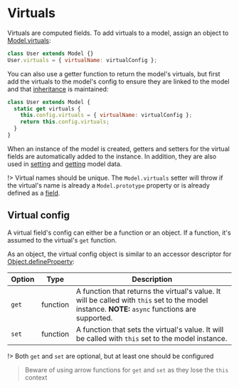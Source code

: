 # Virtuals

Virtuals are computed fields. To add virtuals to a model, assign an object to
[Model.virtuals](api/model.md#modelvirtuals):

```js
class User extends Model {}
User.virtuals = { virtualName: virtualConfig };
```

You can also use a getter function to return the model's virtuals, but first add
the virtuals to the model's config to ensure they are linked to the model and
that [inheritance](guides/fields.md#field-inheritance) is maintained:

```js
class User extends Model {
  static get virtuals {
    this.config.virtuals = { virtualName: virtualConfig };
    return this.config.virtuals;
  }
}
```

When an instance of the model is created, getters and setters for the virtual
fields are automatically added to the instance. In addition, they are also used
in [setting](guides/models.md#setting-data) and
[getting](guides/models.md#getting-data) model data.

!> Virtual names should be unique. The `Model.virtuals` setter will throw if the
virtual's name is already a `Model.prototype` property or is already defined as
a [field](guides/fields.md#fields).

## Virtual config

A virtual field's config can either be a function or an object. If a function,
it's assumed to the virtual's `get` function.

As an object, the virtual config object is similar to an accessor descriptor for
[Object.defineProperty](https://developer.mozilla.org/en-US/docs/Web/JavaScript/Reference/Global_Objects/Object/defineProperty):

| Option | Type     | Description                                                                                                                                      |
| ------ | -------- | ------------------------------------------------------------------------------------------------------------------------------------------------ |
| `get`  | function | A function that returns the virtual's value. It will be called with `this` set to the model instance. **NOTE:** `async` functions are supported. |
| `set`  | function | A function that sets the virtual's value. It will be called with `this` set to the model instance.                                               |

!> Both `get` and `set` are optional, but at least one should be configured

> Beware of using arrow functions for `get` and `set` as they lose the `this`
> context
